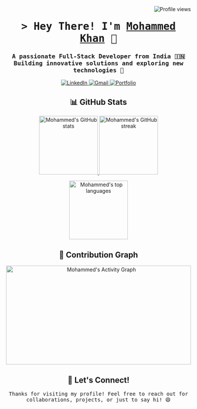 <a href="#">
  <img align="right" src="https://komarev.com/ghpvc/?username=mehmedx7&label=Profile%20Views&color=0e75b6&style=flat" alt="Profile views" />
</a>

<!-- Intro -->
<h1 align="center">
  <samp>&gt; Hey There! I'm
    <b><a href="https://mehmedx7.vercel.app/" target="_blank">Mohammed Khan</a></b> 👋
  </samp>
</h1>

<h3 align="center">
  <samp>
    A passionate <b>Full-Stack Developer</b> from <b>India</b> 🇮🇳 <br>
    Building innovative solutions and exploring new technologies 🚀
  </samp>
</h3>

<!-- Social Links -->
<p align="center">
  <a href="https://www.linkedin.com/in/mehmedx7" target="_blank">
    <img src="https://img.shields.io/badge/LinkedIn-0077B5?style=for-the-badge&logo=linkedin&logoColor=white" alt="LinkedIn" />
  </a>
  <a href="mailto:mehmedkhan16@gmail.com" target="_blank">
    <img src="https://img.shields.io/badge/Gmail-D14836?style=for-the-badge&logo=gmail&logoColor=white" alt="Gmail" />
  </a>
  <a href="https://mehmedx7.vercel.app/" target="_blank">
    <img src="https://img.shields.io/badge/Portfolio-FF5722?style=for-the-badge&logo=google-chrome&logoColor=white" alt="Portfolio" />
  </a>
</p>

<!-- GitHub Stats -->
<h2 align="center">📊 GitHub Stats</h2>

<p align="center">
  <a href="#">
    <img height="160" src="https://github-readme-stats.vercel.app/api?username=mehmedx7&count_private=true&include_all_commits=true&theme=radical&hide_border=true" alt="Mohammed's GitHub stats" />
  </a>
  <a href="#">
    <img height="160" src="https://github-readme-streak-stats.herokuapp.com/?user=mehmedx7&theme=radical&hide_border=true" alt="Mohammed's GitHub streak" />
  </a>
</p>

<p align="center">
  <a href="#">
    <img height="160" src="https://github-readme-stats.vercel.app/api/top-langs/?username=mehmedx7&layout=compact&theme=radical&hide_border=true" alt="Mohammed's top languages" />
  </a>
</p>

<!-- Activity Graph -->
<h2 align="center">🚀 Contribution Graph</h2>

<p align="center">
  <a href="https://github.com/mehmedx7">
    <img height="270" width="100%" src="https://github-readme-activity-graph.vercel.app/graph?username=mehmedx7&bg_color=0d1117&color=52d4ff&line=ff006f&point=ffffff&area=true&hide_border=true" alt="Mohammed's Activity Graph" />
  </a>
</p>


<!-- Footer -->
<h2 align="center">🌟 Let's Connect!</h2>

<p align="center">
  <samp>
    Thanks for visiting my profile! Feel free to reach out for collaborations, projects, or just to say hi! 😄
  </samp>
</p>
